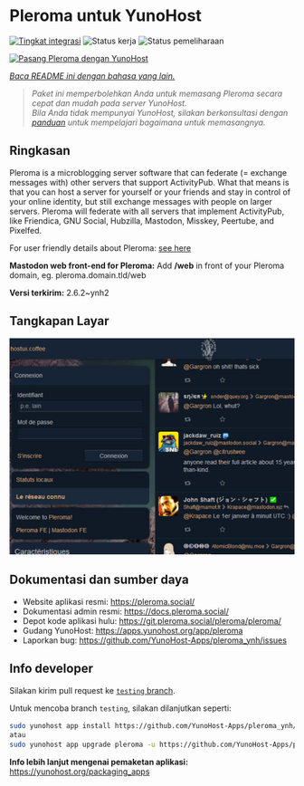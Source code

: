 <!--
N.B.: README ini dibuat secara otomatis oleh <https://github.com/YunoHost/apps/tree/master/tools/readme_generator>
Ini TIDAK boleh diedit dengan tangan.
-->

# Pleroma untuk YunoHost

[![Tingkat integrasi](https://dash.yunohost.org/integration/pleroma.svg)](https://ci-apps.yunohost.org/ci/apps/pleroma/) ![Status kerja](https://ci-apps.yunohost.org/ci/badges/pleroma.status.svg) ![Status pemeliharaan](https://ci-apps.yunohost.org/ci/badges/pleroma.maintain.svg)

[![Pasang Pleroma dengan YunoHost](https://install-app.yunohost.org/install-with-yunohost.svg)](https://install-app.yunohost.org/?app=pleroma)

*[Baca README ini dengan bahasa yang lain.](./ALL_README.md)*

> *Paket ini memperbolehkan Anda untuk memasang Pleroma secara cepat dan mudah pada server YunoHost.*  
> *Bila Anda tidak mempunyai YunoHost, silakan berkonsultasi dengan [panduan](https://yunohost.org/install) untuk mempelajari bagaimana untuk memasangnya.*

## Ringkasan

Pleroma is a microblogging server software that can federate (= exchange messages with) other servers that support ActivityPub. What that means is that you can host a server for yourself or your friends and stay in control of your online identity, but still exchange messages with people on larger servers. Pleroma will federate with all servers that implement ActivityPub, like Friendica, GNU Social, Hubzilla, Mastodon, Misskey, Peertube, and Pixelfed.

For user friendly details about Pleroma: [see here](https://blog.soykaf.com/post/what-is-pleroma/)

**Mastodon web front-end for Pleroma:** Add **/web** in front of your Pleroma domain, eg. pleroma.domain.tld/web


**Versi terkirim:** 2.6.2~ynh2

## Tangkapan Layar

![Tangkapan Layar pada Pleroma](./doc/screenshots/screenshot1.png)

## Dokumentasi dan sumber daya

- Website aplikasi resmi: <https://pleroma.social/>
- Dokumentasi admin resmi: <https://docs.pleroma.social/>
- Depot kode aplikasi hulu: <https://git.pleroma.social/pleroma/pleroma/>
- Gudang YunoHost: <https://apps.yunohost.org/app/pleroma>
- Laporkan bug: <https://github.com/YunoHost-Apps/pleroma_ynh/issues>

## Info developer

Silakan kirim pull request ke [`testing` branch](https://github.com/YunoHost-Apps/pleroma_ynh/tree/testing).

Untuk mencoba branch `testing`, silakan dilanjutkan seperti:

```bash
sudo yunohost app install https://github.com/YunoHost-Apps/pleroma_ynh/tree/testing --debug
atau
sudo yunohost app upgrade pleroma -u https://github.com/YunoHost-Apps/pleroma_ynh/tree/testing --debug
```

**Info lebih lanjut mengenai pemaketan aplikasi:** <https://yunohost.org/packaging_apps>
